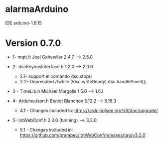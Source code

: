 # alarmaArduino
  IDE arduino-1.8.15
  
  
# Version 0.7.0
 * 1- mqtt.h  Joel Gahewiler  2.4.7  --> 2.5.0

 * 2- dscKeybusInterface.h   1.2.0 --> 2.0.0 
   * 2.1- support el comando  dsc.stop()
   * 2.2- Deprecated //while (!dsc.writeReady) dsc.handlePanel();

 * 3 - TimeLib.h  Michael Margolis   1.5.0 -->   1.6.1 

 * 4- ArduinoJson.h  Beniot Blanchon 5.13.2 --> 6.18.3
   * 4.1 - Changes included in: https://arduinojson.org/v6/doc/upgrade/
  
 * 5- IotWebConf.h  2.3.0 (tunning) --> 3.2.0
   * 5.1 - Changes included in:  https://github.com/prampec/IotWebConf/releases/tag/v3.2.0
  
  
